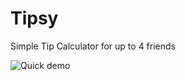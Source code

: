 Tipsy
=====

Simple Tip Calculator for up to 4 friends


![Quick demo](http://g.recordit.co/LDBgA6JtER.gif)
